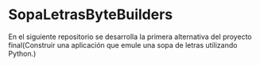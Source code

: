 # SopaLetrasByteBuilders
En el siguiente repositorio se desarrolla la primera alternativa del proyecto final(Construir una aplicación que emule una sopa de letras utilizando Python.)
